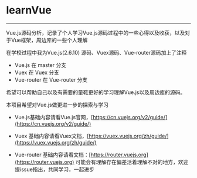 # learnVue
---

Vue.js源码分析，记录了个人学习Vue.js源码过程中的一些心得以及收获，以及对于Vue框架，周边库的一些个人理解

在学校过程中我为Vue.js(2.6.10) 源码、Vuex源码、Vue-router源码加上了注释
  * Vue.js 在 master 分支
  * Vuex 在 Vuex 分支
  * Vue-router 在 Vue-router 分支

希望可以帮助自己以及有需要的童鞋更好的学习理解Vue.js以及周边库的源码。

本项目希望对Vue.js做更进一步的探索与学习

* Vue.js基础内容请看Vue.js官网，[https://cn.vuejs.org/v2/guide/](https://cn.vuejs.org/v2/guide/)

* Vuex 基础内容请看Vuex文档，[https://vuex.vuejs.org/zh/guide/](https://vuex.vuejs.org/zh/guide/)
* Vue-router 基础内容请看文档：[https://router.vuejs.org](https://router.vuejs.org)
可能会有理解存在偏差活着理解不对的地方，欢迎提issue指出，共同学习，一起进步

